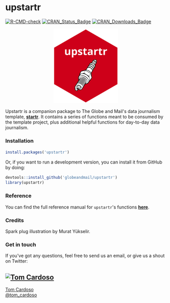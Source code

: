 # upstartr

<!-- badges: start -->
[![R-CMD-check](https://github.com/globeandmail/upstartr/actions/workflows/R-CMD-check.yaml/badge.svg)](https://github.com/globeandmail/upstartr/actions/workflows/R-CMD-check.yaml)
[![CRAN_Status_Badge](http://www.r-pkg.org/badges/version/upstartr)](https://cran.r-project.org/package=upstartr)
[![CRAN_Downloads_Badge](https://cranlogs.r-pkg.org/badges/upstartr)](https://cranlogs.r-pkg.org/badges/upstartr)
<!-- badges: end -->
<p align="center">
  <img src="https://raw.githubusercontent.com/globeandmail/upstartr/master/images/upstartr-sticker.png" alt="upstartr logo" width="40%" height="40%" />
</p>

Upstartr is a companion package to The Globe and Mail's data journalism template, [**startr**](https://github.com/globeandmail/startr). It contains a series of functions meant to be consumed by the template project, plus additional helpful functions for day-to-day data journalism.

### Installation

```r
install.packages('upstartr')
```

Or, if you want to run a development version, you can install it from GitHub by doing:
```r
devtools::install_github('globeandmail/upstartr')
library(upstartr)
```

### Reference

You can find the full reference manual for `upstartr`'s functions [**here**](https://globeandmail.github.io/upstartr/).

### Credits

Spark plug illustration by Murat Yükselir.

### Get in touch

If you've got any questions, feel free to send us an email, or give us a shout on Twitter:

[![Tom Cardoso](https://avatars0.githubusercontent.com/u/2408118?v=3&s=65)](https://github.com/tomcardoso)
---
[Tom Cardoso](mailto:tcardoso@globeandmail.com) <br> [@tom_cardoso](https://twitter.com/tom_cardoso)
